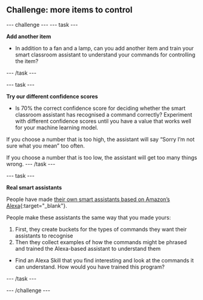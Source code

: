 ## Challenge: more items to control

\--- challenge \--- \--- task \---

**Add another item**

+ In addition to a fan and a lamp, can you add another item and train your smart classroom assistant to understand your commands for controlling the item?

\--- /task \---

\--- task \---

**Try our different confidence scores**

+ Is 70% the correct confidence score for deciding whether the smart classroom assistant has recognised a command correctly? Experiment with different confidence scores until you have a value that works well for your machine learning model.

If you choose a number that is too high, the assistant will say “Sorry I’m not sure what you mean” too often.

If you choose a number that is too low, the assistant will get too many things wrong. \--- /task \---

\--- task \---

**Real smart assistants**

People have made [their own smart assistants based on Amazon’s Alexa](http://amzn.to/2sxy1hw){:target="_blank"}.

People make these assistants the same way that you made yours:
1. First, they create buckets for the types of commands they want their assistants to recognise
1. Then they collect examples of how the commands might be phrased and trained the Alexa-based assistant to understand them

+ Find an Alexa Skill that you find interesting and look at the commands it can understand. How would you have trained this program?

\--- /task \---

\--- /challenge \---
